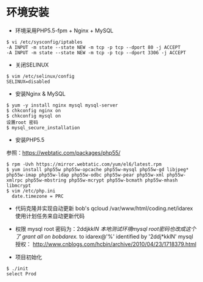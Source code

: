 # 环境安装
* 环境采用PHP5.5-fpm + Nginx + MySQL
```
$ vi /etc/sysconfig/iptables
-A INPUT -m state --state NEW -m tcp -p tcp --dport 80 -j ACCEPT
-A INPUT -m state --state NEW -m tcp -p tcp --dport 3306 -j ACCEPT
```

* 关闭SELINUX
```
$ vim /etc/selinux/config
SELINUX=disabled
```

* 安装Nginx & MySQL
```
$ yum -y install nginx mysql mysql-server
$ chkconfig nginx on
$ chkconfig mysql on
设置root 密码
$ mysql_secure_installation
```

* 安装PHP5.5

参照：https://webtatic.com/packages/php55/
```
$ rpm -Uvh https://mirror.webtatic.com/yum/el6/latest.rpm
$ yum install php55w php55w-opcache php55w-mysql php55w-gd libjpeg* php55w-imap php55w-ldap php55w-odbc php55w-pear php55w-xml php55w-xmlrpc php55w-mbstring php55w-mcrypt php55w-bcmath php55w-mhash libmcrypt
$ vim /etc/php.ini
  date.timezone = PRC
  ```

* 代码克隆并实现自动更新
bob's qcloud /var/www/html/coding.net/idarex 使用计划任务来自动更新代码

* 权限
mysql root 密码为：2ddj*kklN 本地测试环境mysql root密码也改成这个了 
grant all on bobdarex.* to idarex@'%' identified by '2ddj*kklN'
mysql 授权： http://www.cnblogs.com/hcbin/archive/2010/04/23/1718379.html

* 项目初始化
```
$ ./init
select Prod
```
